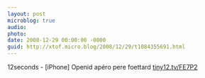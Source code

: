 ```yaml
---
layout: post
microblog: true
audio: 
photo: 
date: 2008-12-29 00:00:00 -0000
guid: http://xtof.micro.blog/2008/12/29/t1084355691.html
---
```

12seconds - [iPhone] Openid apéro pere foettard  [tiny12.tv/FE7P2](http://tiny12.tv/FE7P2)
